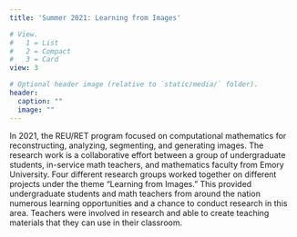 ```yaml
---
title: 'Summer 2021: Learning from Images'

# View.
#   1 = List
#   2 = Compact
#   3 = Card
view: 3

# Optional header image (relative to `static/media/` folder).
header:
  caption: ""
  image: ""
---
```


In 2021, the REU/RET program focused on computational mathematics for reconstructing, analyzing, segmenting, and generating images. The research work is a collaborative effort between a group of undergraduate students, in-service math teachers, and  mathematics faculty from Emory University. Four different research groups worked together on different projects under the theme “Learning from Images.” This provided undergraduate students and math teachers from around the nation numerous learning opportunities and a chance to conduct research in this area.  Teachers were involved in research and able to create teaching materials that they can use in their classroom. 